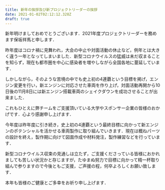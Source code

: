 ```yaml
---
title: 新年の挨拶及び新プロジェクトリーダーの挨拶
date: 2021-01-02T02:12:12.328Z
draft: true
---
```

新年明けましておめでとうございます．2021年度プロジェクトリーダーを務めます保坂祥馬と申します．

昨年度はコロナ禍に見舞われ，大会の中止や対面活動の休止など，例年とは大きく違う一年となってしまいました．新型コロナウイルスの猛威は未だ収まることを知らず，現在も都市圏を中心に感染者を増やしながら全国各地に蔓延しています．

しかしながら，そのような苦境の中でも史上初の4連覇という目標を掲げ，エンジン変更を行い，新エンジンに対応させた車両を作り上げ，対面活動再開から10日後の11月8日には新エンジン搭載車両のシェイクダウンを成功させることが出来ました．

これもひとえに弊チームをご支援頂いている大学やスポンサー企業の皆様のおかげです．心より感謝申し上げます．

今年度は昨年度に引き続き，史上初の4連覇という最終目標に向かって新エンジンのポテンシャルを活かせる車両製作に取り組んでいきます．現在は概ねパーツの設計を終え，製作期に向けて図面作成や材料発注，製作練習などを行っています．

新型コロナウイルス収束の見通しは立たず，ご支援くださっている皆様におかれましても苦しい状況かと存じますが，たゆまぬ努力で目標に向かって精一杯取り組んで参りますので今後ともご支援，ご声援の程，何卒よろしくお願い致します．

本年も皆様のご健康とご多幸をお祈り申し上げます．